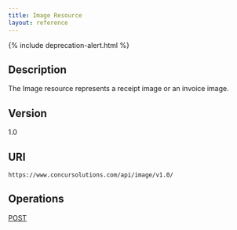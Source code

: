 ```yaml
---
title: Image Resource
layout: reference
---
```


{% include deprecation-alert.html %}

## Description

The Image resource represents a receipt image or an invoice image.

## Version

1.0

## URI

```
https://www.concursolutions.com/api/image/v1.0/
```

## Operations

[POST](/api-reference-deprecated/version-one/Image/image-resource-post.html)
